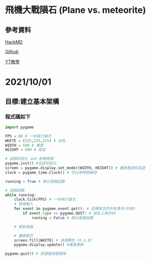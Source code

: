 # 飛機大戰隕石 (Plane vs. meteorite)
## 參考資料

[HackMD](https://hackmd.io/@Andy8787/rJKJUDm4Y/edit)

[Github](https://github.com/Andy87877/Pygame-Plane-Vs-Meteorite)

[YT教學](https://youtu.be/61eX0bFAsYs)

# 2021/10/01
## 目標:建立基本架構
### 程式碼如下
```python
import pygame

FPS = 60 # 一秒執行幾次
WHITE = (255,255,255) # 白色
WIDTH = 500 # 寬度
HEIGHT = 600 # 高度

# 遊戲初始化 and 創建視窗
pygame.init() #全部初始化
screen = pygame.display.set_mode((WIDTH, HEIGHT)) # 畫面寬度和高度
clock = pygame.time.Clock() # 可以用時間操控

running = True # 執行遊戲迴圈

# 遊戲迴圈
while running:
    clock.tick(FPS) # 一秒執行幾次
    # 取得輸入
    for event in pygame.event.get(): # 回傳發生的所有事件(列表)
        if event.type == pygame.QUIT: # 按右上角的XX
            running = False # 跳出遊戲迴圈

    # 更新遊戲

    # 畫面顯示
    screen.fill(WHITE) # 填滿顏色 (R,G,B)
    pygame.display.update() #畫面更新

pygame.quit() # 把遊戲視窗關掉
```

### 
